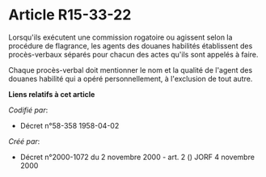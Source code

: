 # Article R15-33-22

Lorsqu'ils exécutent une commission rogatoire ou agissent selon la procédure de flagrance, les agents des douanes habilités
établissent des procès-verbaux séparés pour chacun des actes qu'ils sont appelés à faire.

Chaque procès-verbal doit mentionner le nom et la qualité de l'agent des douanes habilité qui a opéré personnellement, à
l'exclusion de tout autre.

**Liens relatifs à cet article**

_Codifié par_:

  - Décret n°58-358 1958-04-02

_Créé par_:

  - Décret n°2000-1072 du 2 novembre 2000 - art. 2 () JORF 4 novembre 2000
